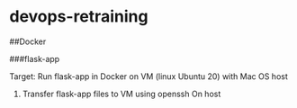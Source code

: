 # devops-retraining

##Docker

###flask-app

Target: Run flask-app in Docker on VM (linux Ubuntu 20) with Mac OS host

1. Transfer flask-app files to VM using openssh
    On host 